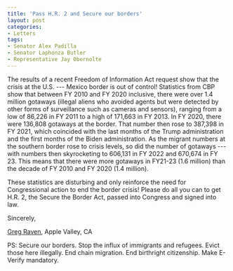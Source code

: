 ```yaml
---
title: 'Pass H.R. 2 and Secure our borders'
layout: post
categories:
- Letters
tags:
- Senator Alex Padilla
- Senator Laphonza Butler
- Representative Jay Obernolte
---
```


The results of a recent Freedom of Information Act request show that the crisis at the U.S. --- Mexico border is out of control! Statistics from CBP show that between FY 2010 and FY 2020 inclusive, there were over 1.4 million gotaways (illegal aliens who avoided agents but were detected by other forms of surveillance such as cameras and sensors), ranging from a low of 86,226 in FY 2011 to a high of 171,663 in FY 2013. In FY 2020, there were 136,808 gotaways at the border. That number then rose to 387,398 in FY 2021, which coincided with the last months of the Trump administration and the first months of the Biden administration. As the migrant numbers at the southern border rose to crisis levels, so did the number of gotaways --- with numbers then skyrocketing to 606,131 in FY 2022 and 670,674 in FY 23. This means that there were more gotaways in FY21-23 (1.6 million) than the decade of FY 2010 and FY 2020 (1.4 million).

These statistics are disturbing and only reinforce the need for Congressional action to end the border crisis! Please do all you can to get H.R. 2, the Secure the Border Act, passed into Congress and signed into law.

Sincerely,

[Greg Raven](https://www.gregraven.org/), Apple Valley, CA

PS: Secure our borders. Stop the influx of immigrants and refugees. Evict those here illegally. End chain migration. End birthright citizenship. Make E-Verify mandatory.


